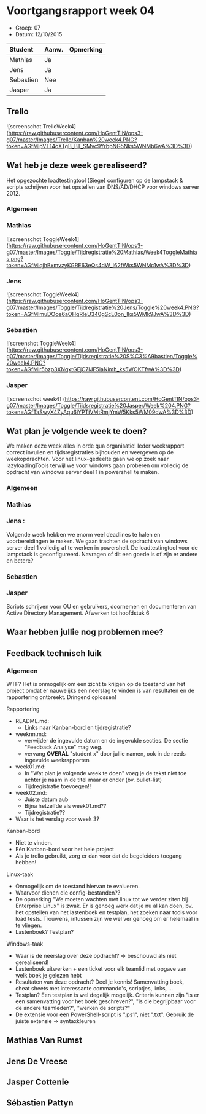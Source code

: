 # Voortgangsrapport week 04

* Groep: 07
* Datum: 12/10/2015

| Student  | Aanw. | Opmerking |
| :---     | :---  | :---      |
| Mathias  |  Ja   |           |
| Jens     |  Ja   |           |
| Sebastien|  Nee   |           |
| Jasper   |  Ja   |           |

## Trello

![screenschot TrelloWeek4] (https://raw.githubusercontent.com/HoGentTIN/ops3-g07/master/Images/Trello/Kanban%20week4.PNG?token=AGfMlpVT14oXTgB_BT_SMvc9YrbpNG5Nks5WNMb6wA%3D%3D)

## Wat heb je deze week gerealiseerd?
Het opgezochte loadtestingtool (Siege) configuren op de lampstack & scripts schrijven voor het opstellen van DNS/AD/DHCP voor windows server 2012.
### Algemeen

### Mathias
![screenschot ToggleWeek4] (https://raw.githubusercontent.com/HoGentTIN/ops3-g07/master/Images/Toggle/Tijdregistratie%20Mathias/Week4ToggleMathias.png?token=AGfMlqjhBxmvzyKGRE63eQs4dW_l62fWks5WNMc1wA%3D%3D)

### Jens

![screenschot ToggleWeek4] (https://raw.githubusercontent.com/HoGentTIN/ops3-g07/master/Images/Toggle/Tijdregistratie%20Jens/Toggle%20week4.PNG?token=AGfMlmuDOoe6aOHqRleU340gScL0on_lks5WMk9JwA%3D%3D)

### Sebastien

![screenshot ToggleWeek4] (https://raw.githubusercontent.com/HoGentTIN/ops3-g07/master/Images/Toggle/Tijdsregistratie%20S%C3%A9bastien/Toggle%20week4.PNG?token=AGfMlr5bzp3XNqxtGEjC7lJF5iaNimh_ks5WOKTfwA%3D%3D)

### Jasper

![screenschot week4] (https://raw.githubusercontent.com/HoGentTIN/ops3-g07/master/Images/Toggle/Tijdsregistratie%20Jasper/Week%204.PNG?token=AGfTaSwyX4ZyAqu6iYPTiVMtRmjYmW5Kks5WM09dwA%3D%3D)

## Wat plan je volgende week te doen?
We maken deze week alles in orde qua organisatie! Ieder weekrapport correct invullen en tijdsregistraties bijhouden en weergeven op de weekopdrachten. Voor het linux-gedeelte gaan we op zoek naar lazyloadingTools terwijl we voor windows gaan proberen om volledig de opdracht van windows server deel 1 in powershell te maken.

### Algemeen
### Mathias
### Jens :
Volgende week hebben we enorm veel deadlines te halen en voorbereidingen te maken. We gaan trachten de opdracht van windows server deel 1 volledig af te werken in powershell.
De loadtestingtool voor de lampstack is geconfigureerd. Navragen of dit een goede is of zijn er andere en betere?
### Sebastien
### Jasper
Scripts schrijven voor OU en gebruikers, doornemen en documenteren van Active Directory Management. Afwerken tot hoofdstuk 6

## Waar hebben jullie nog problemen mee?


## Feedback technisch luik

### Algemeen

WTF? Het is onmogelijk om een zicht te krijgen op de toestand van het project omdat er nauwelijks een neerslag te vinden is van resultaten en de rapportering ontbreekt. Dringend oplossen!

Rapportering

* README.md:
    * Links naar Kanban-bord en tijdregistratie?
* weeknn.md:
    * verwijder de ingevulde datum en de ingevulde secties. De sectie "Feedback Analyse" mag weg.
    * vervang **OVERAL** "student x" door jullie namen, ook in de reeds ingevulde weekrapporten
* week01.md:
    * In "Wat plan je volgende week te doen" voeg je de tekst niet toe achter je naam in de titel maar er onder (bv. bullet-list)
    * Tijdregistratie toevoegen!!
* week02.md:
    * Juiste datum aub
    * Bijna hetzelfde als week01.md??
    * Tijdregistratie??
* Waar is het verslag voor week 3?

Kanban-bord

* Niet te vinden.
* Eén Kanban-bord voor het hele project
* Als je trello gebruikt, zorg er dan voor dat de begeleiders toegang hebben!

Linux-taak

* Onmogelijk om de toestand hiervan te evalueren.
* Waarvoor dienen die config-bestanden??
* De opmerking "We moeten wachten met linux tot we verder ziten bij Enterprise Linux" is zwak. Er is genoeg werk dat je nu al kan doen, bv. het opstellen van het lastenboek en testplan, het zoeken naar tools voor load tests. Trouwens, intussen zijn we wel ver genoeg om er helemaal in te vliegen.
* Lastenboek? Testplan?

Windows-taak

* Waar is de neerslag over deze opdracht? => beschouwd als niet gerealiseerd!
* Lastenboek uitwerken + een ticket voor elk teamlid met opgave van welk boek je gelezen hebt
* Resultaten van deze opdracht? Deel je kennis! Samenvatting boek, cheat sheets met interessante commando's, scriptjes, links, ...
* Testplan? Een testplan is wel degelijk mogelijk. Criteria kunnen zijn "is er een samenvatting voor het boek geschreven?", "is die begrijpbaar voor de andere teamleden?", "werken de scripts?"
* De extensie voor een PowerShell-script is ".ps1", niet ".txt". Gebruik de juiste extensie => syntaxkleuren

## Mathias Van Rumst
## Jens De Vreese
## Jasper Cottenie
## Sébastien Pattyn

